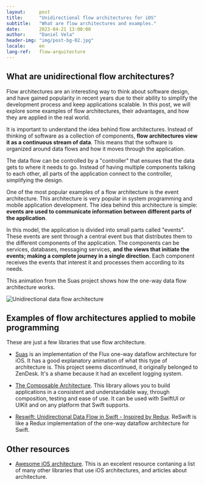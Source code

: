 ```yaml
---
layout:     post
title:      "Unidirectional flow architectures for iOS"
subtitle:   "What are flow architectures and examples."
date:       2023-04-21 13:00:00
author:     "Daniel Vela"
header-img: "img/post-bg-02.jpg"
locale:     en
lang-ref:   flow-arquitecture
---
```


## What are unidirectional flow architectures?
Flow architectures are an interesting way to think about software design, and have gained popularity in recent years due to their ability to simplify the development process and keep applications scalable. In this post, we will explore some examples of flow architectures, their advantages, and how they are applied in the real world.

It is important to understand the idea behind flow architectures. Instead of thinking of software as a collection of components, **flow architectures view it as a continuous stream of data**. This means that the software is organized around data flows and how it moves through the application.

The data flow can be controlled by a "controller" that ensures that the data gets to where it needs to go. Instead of having multiple components talking to each other, all parts of the application connect to the controller, simplifying the design.

One of the most popular examples of a flow architecture is the event architecture. This architecture is very popular in system programming and mobile application development. The idea behind this architecture is simple: **events are used to communicate information between different parts of the application**.

In this model, the application is divided into small parts called "events". These events are sent through a central event bus that distributes them to the different components of the application. The components can be services, databases, messaging services, **and the views that initiate the events; making a complete journey in a single direction**. Each component receives the events that interest it and processes them according to its needs.

This animation from the Suas project shows how the one-way data flow architecture works.

![Unidirectional data flow architecture](https://camo.githubusercontent.com/20f9063b591f63cf779535868fdd7ca01a09dc2ac38c43d369cfc51dd5125364/687474703a2f2f692e696d6775722e636f6d2f453743783274662e676966)

## Examples of flow architectures applied to mobile programming
These are just a few libraries that use flow architecture.

- [Suas](https://github.com/madcato/Suas-iOS) is an implementation of the Flux one-way dataflow architecture for iOS. It has a good explanatory animation of what this type of architecture is. This project seems discontinued, it originally belonged to ZenDesk. It's a shame because it had an excellent logging system.

- [The Composable Architecture](https://github.com/pointfreeco/swift-composable-architecture). This library allows you to build applications in a consistent and understandable way, through composition, testing and ease of use. It can be used with SwiftUI or UIKit and on any platform that Swift supports.

- [Reswift: Unidirectional Data Flow in Swift - Inspired by Redux](https://github.com/ReSwift/ReSwift). ReSwift is like a Redux implementation of the one-way dataflow architecture for Swift.

## Other resources
- [Awesome iOS architecture](https://github.com/onmyway133/awesome-ios-architecture#swiftui). This is an excelent resource contaning a list of many other libraries that use iOS architectures, and articles about architecture.
